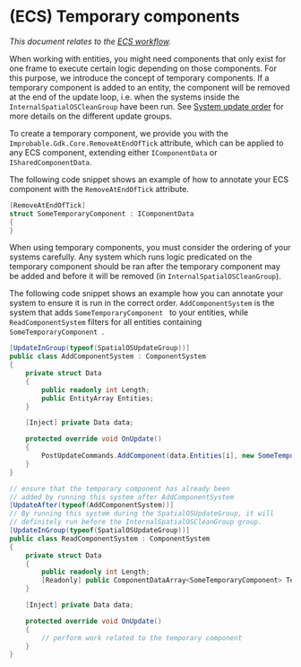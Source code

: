 [//]: # (Doc of docs reference 32)
[//]: # (TODO - Tech writer review)
[//]: # (Editorial review status: Engineer review only)
[//]: # (Questions to deal with: need to describe what a tick is. Needs to link to a doc on system execution order. Needs to link to docs describing the existing components which use this)
[//]: # (1. Editorial review - JIRA TICKET: UTY-628)

# (ECS) Temporary components
 _This document relates to the [ECS workflow]({{urlRoot}}/content/intro-workflows-spos-entities.md)._

When working with entities, you might need components that only exist for one frame to execute certain logic depending on those components. For this purpose, we introduce the concept of temporary components. If a temporary component is added to an entity, the component will be removed at the end of the update loop, i.e. when the systems inside the `InternalSpatialOSCleanGroup` have been run. See [System update order]({{urlRoot}}/content/ecs/ecs-system-update-order) for more details on the different update groups.

To create a temporary component, we provide you with the  `Improbable.Gdk.Core.RemoveAtEndOfTick` attribute, which can be applied to any ECS component, extending either `IComponentData` or `ISharedComponentData`.

The following code snippet shows an example of how to annotate your ECS component with the `RemoveAtEndOfTick` attribute.
```csharp
[RemoveAtEndOfTick]
struct SomeTemporaryComponent : IComponentData
{
}
```
When using temporary components, you must consider the ordering of your systems carefully. Any system which runs logic predicated on the temporary component should be ran after the temporary component may be added and before it will be removed (in `InternalSpatialOSCleanGroup`).

The following code snippet shows an example how you can annotate your system to ensure it is run in the correct order.
`AddComponentSystem` is the system that adds `SomeTemporaryComponent ` to your entities, while `ReadComponentSystem` filters for all entities containing `SomeTemporaryComponent `.

```csharp
[UpdateInGroup(typeof(SpatialOSUpdateGroup))]
public class AddComponentSystem : ComponentSystem
{
    private struct Data
    {
        public readonly int Length;
        public EntityArray Entities;
    }

    [Inject] private Data data;

    protected override void OnUpdate()
    {
        PostUpdateCommands.AddComponent(data.Entities[i], new SomeTemporaryComponent());
    }
}

// ensure that the temporary component has already been
// added by running this system after AddComponentSystem
[UpdateAfter(typeof(AddComponentSystem))]
// By running this system during the SpatialOSUpdateGroup, it will
// definitely run before the InternalSpatialOSCleanGroup group.
[UpdateInGroup(typeof(SpatialOSUpdateGroup))]
public class ReadComponentSystem : ComponentSystem
{
    private struct Data
    {
        public readonly int Length;
        [Readonly] public ComponentDataArray<SomeTemporaryComponent> TemporaryComponent;
    }

    [Inject] private Data data;

    protected override void OnUpdate()
    {
        // perform work related to the temporary component
    }
}
```
